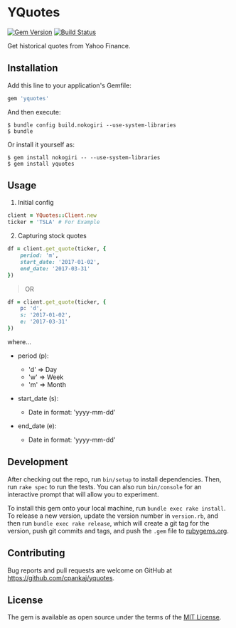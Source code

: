 # YQuotes

[![Gem Version](https://badge.fury.io/rb/yquotes.svg)](https://badge.fury.io/rb/yquotes)
[![Build Status](https://travis-ci.org/cpankaj/yquotes.svg?branch=master)](https://travis-ci.org/cpankaj/yquotes)

Get historical quotes from Yahoo Finance.


## Installation

Add this line to your application's Gemfile:

```ruby
gem 'yquotes'
```

And then execute:

	$ bundle config build.nokogiri --use-system-libraries
    $ bundle

Or install it yourself as:

	$ gem install nokogiri -- --use-system-libraries
    $ gem install yquotes

## Usage

1) Initial config

```rb
client = YQuotes::Client.new
ticker = 'TSLA' # For Example
```

2) Capturing stock quotes

```rb
df = client.get_quote(ticker, {
	period: 'm',
	start_date: '2017-01-02',
	end_date: '2017-03-31'
})
```

> OR

```rb
df = client.get_quote(ticker, {
	p: 'd',
	s: '2017-01-02',
	e: '2017-03-31'
})
```

where...

* period (p):
  * 'd' => Day
  * 'w' => Week
  * 'm' => Month

* start_date (s):
  * Date in format: 'yyyy-mm-dd'

* end_date (e):
  * Date in format: 'yyyy-mm-dd'


## Development

After checking out the repo, run `bin/setup` to install dependencies. Then, run `rake spec` to run the tests. You can also run `bin/console` for an interactive prompt that will allow you to experiment.

To install this gem onto your local machine, run `bundle exec rake install`. To release a new version, update the version number in `version.rb`, and then run `bundle exec rake release`, which will create a git tag for the version, push git commits and tags, and push the `.gem` file to [rubygems.org](https://rubygems.org).

## Contributing

Bug reports and pull requests are welcome on GitHub at https://github.com/cpankaj/yquotes.


## License

The gem is available as open source under the terms of the [MIT License](http://opensource.org/licenses/MIT).

